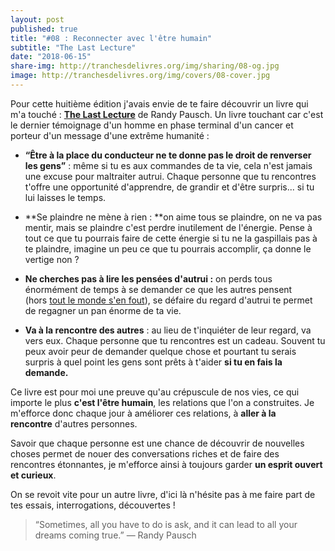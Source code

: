 ```yaml
---
layout: post
published: true
title: "#08 : Reconnecter avec l'être humain"
subtitle: "The Last Lecture"
date: "2018-06-15"
share-img: http://tranchesdelivres.org/img/sharing/08-og.jpg
image: http://tranchesdelivres.org/img/covers/08-cover.jpg
---
```


Pour cette huitième édition j'avais envie de te faire découvrir un livre qui m'a touché : **[The Last Lecture](https://amzn.to/2L0D944)** de Randy Pausch. Un livre touchant car c'est le dernier témoignage d'un homme en phase terminal d'un cancer et porteur d'un message d'une extrême humanité :

- **“Être à la place du conducteur ne te donne pas le droit de renverser les gens”** : même si tu es aux commandes de ta vie, cela n'est jamais une excuse pour maltraiter autrui. Chaque personne que tu rencontres t'offre une opportunité d'apprendre, de grandir et d'être surpris... si tu lui laisses le temps.  

- **Se plaindre ne mène à rien : **on aime tous se plaindre, on ne va pas mentir, mais se plaindre c'est perdre inutilement de l'énergie. Pense à tout ce que tu pourrais faire de cette énergie si tu ne la gaspillais pas à te plaindre, imagine un peu ce que tu pourrais accomplir, ça donne le vertige non ?  

- **Ne cherches pas à lire les pensées d'autrui :** on perds tous énormément de temps à se demander ce que les autres pensent (hors [tout le monde s'en fout](http://socialpsychonline.com/2015/06/the-spotlight-effect-why-it-feels-like-people-are-looking-at-us-and-why-theyre-actually-not/)), se défaire du regard d'autrui te permet de regagner un pan énorme de ta vie.  
  
- **Va à la rencontre des autres** : au lieu de t'inquiéter de leur regard, va vers eux. Chaque personne que tu rencontres est un cadeau. Souvent tu peux avoir peur de demander quelque chose et pourtant tu serais surpris à quel point les gens sont prêts à t'aider **si tu en fais la demande.** 

Ce livre est pour moi une preuve qu'au crépuscule de nos vies, ce qui importe le plus **c'est l'être humain**, les relations que l'on a construites. Je m'efforce donc chaque jour à améliorer ces relations, à **aller à la rencontre** d'autres personnes.

Savoir que chaque personne est une chance de découvrir de nouvelles choses permet de nouer des conversations riches et de faire des rencontres étonnantes, je m'efforce ainsi à toujours garder **un esprit ouvert et curieux**.

On se revoit vite pour un autre livre, d'ici là n'hésite pas à me faire part de tes essais, interrogations, découvertes !


>“Sometimes, all you have to do is ask, and it can lead to all your dreams coming true.”&nbsp;—&nbsp;Randy Pausch
